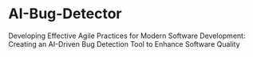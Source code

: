 # AI-Bug-Detector
   Developing Effective Agile Practices for Modern Software Development:    Creating an AI-Driven Bug Detection Tool to Enhance Software Quality 
